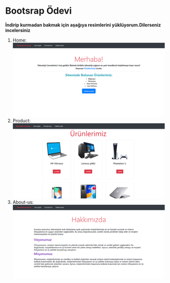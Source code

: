 # Bootsrap Ödevi
**İndirip kurmadan bakmak için aşağıya resimlerini yüklüyorum.Dilerseniz incelersiniz**
1. Home:
![Home Picture](/img/ana%20sayfa.png)
2. Product:
![Product Picture](/img/product.png)
3. About-us:
![About-Us Picture](/img/about-us.png)



